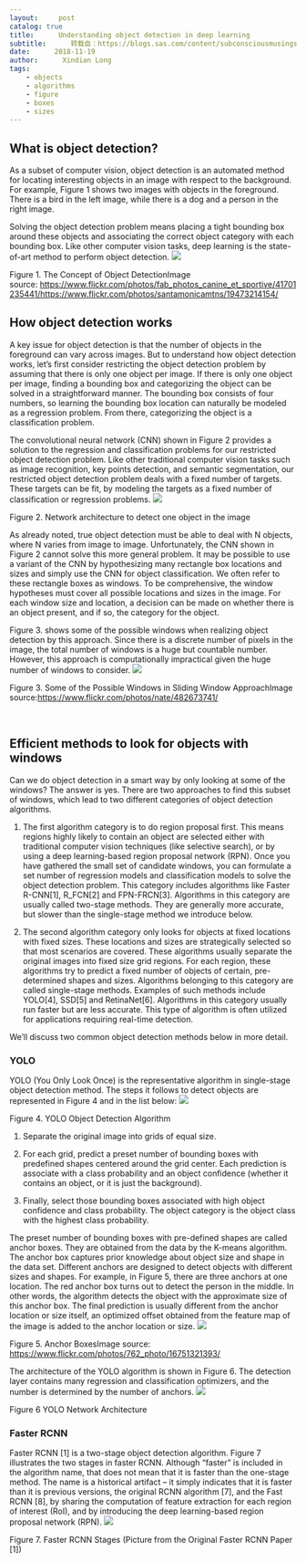 ```yaml
---
layout:     post
catalog: true
title:      Understanding object detection in deep learning
subtitle:      转载自：https://blogs.sas.com/content/subconsciousmusings/2018/11/19/understanding-object-detection-in-deep-learning/
date:      2018-11-19
author:      Xindian Long
tags:
    - objects
    - algorithms
    - figure
    - boxes
    - sizes
---
```


## What is object detection?

As a subset of computer vision, object detection is an automated method for locating interesting objects in an image with respect to the background. For example, Figure 1 shows two images with objects in the foreground. There is a bird in the left image, while there is a dog and a person in the right image.

Solving the object detection problem means placing a tight bounding box around these objects and associating the correct object category with each bounding box. Like other computer vision tasks, deep learning is the state-of-art method to perform object detection.
![](https://blogs.sas.com/content/subconsciousmusings/files/2018/11/objectdetection.png)


Figure 1. The Concept of Object DetectionImage source: https://www.flickr.com/photos/fab_photos_canine_et_sportive/41701235441/https://www.flickr.com/photos/santamonicamtns/19473214154/

## How object detection works

A key issue for object detection is that the number of objects in the foreground can vary across images. But to understand how object detection works, let’s first consider restricting the object detection problem by assuming that there is only one object per image. If there is only one object per image, finding a bounding box and categorizing the object can be solved in a straightforward manner. The bounding box consists of four numbers, so learning the bounding box location can naturally be modeled as a regression problem. From there, categorizing the object is a classification problem.

The convolutional neural network (CNN) shown in Figure 2 provides a solution to the regression and classification problems for our restricted object detection problem. Like other traditional computer vision tasks such as image recognition, key points detection, and semantic segmentation, our restricted object detection problem deals with a fixed number of targets. These targets can be fit, by modeling the targets as a fixed number of classification or regression problems.
![](https://blogs.sas.com/content/subconsciousmusings/files/2018/11/ODarchitecture.png)


Figure 2. Network architecture to detect one object in the image

As already noted, true object detection must be able to deal with N objects, where N varies from image to image. Unfortunately, the CNN shown in Figure 2 cannot solve this more general problem. It may be possible to use a variant of the CNN by hypothesizing many rectangle box locations and sizes and simply use the CNN for object classification. We often refer to these rectangle boxes as windows. To be comprehensive, the window hypotheses must cover all possible locations and sizes in the image. For each window size and location, a decision can be made on whether there is an object present, and if so, the category for the object.

Figure 3. shows some of the possible windows when realizing object detection by this approach. Since there is a discrete number of pixels in the image, the total number of windows is a huge but countable number. However, this approach is computationally impractical given the huge number of windows to consider.
![](https://blogs.sas.com/content/subconsciousmusings/files/2018/11/ODwindows.jpg)


Figure 3. Some of the Possible Windows in Sliding Window ApproachImage source:https://www.flickr.com/photos/nate/482673741/

 

## Efficient methods to look for objects with windows

Can we do object detection in a smart way by only looking at some of the windows? The answer is yes. There are two approaches to find this subset of windows, which lead to two different categories of object detection algorithms.

1. The first algorithm category is to do region proposal first. This means regions highly likely to contain an object are selected either with traditional computer vision techniques (like selective search), or by using a deep learning-based region proposal network (RPN). Once you have gathered the small set of candidate windows, you can formulate a set number of regression models and classification models to solve the object detection problem. This category includes algorithms like Faster R-CNN[1], R_FCN[2] and FPN-FRCN[3]. Algorithms in this category are usually called two-stage methods. They are generally more accurate, but slower than the single-stage method we introduce below.

1. The second algorithm category only looks for objects at fixed locations with fixed sizes. These locations and sizes are strategically selected so that most scenarios are covered. These algorithms usually separate the original images into fixed size grid regions. For each region, these algorithms try to predict a fixed number of objects of certain, pre-determined shapes and sizes. Algorithms belonging to this category are called single-stage methods. Examples of such methods include YOLO[4], SSD[5] and RetinaNet[6]. Algorithms in this category usually run faster but are less accurate. This type of algorithm is often utilized for applications requiring real-time detection.


We’ll discuss two common object detection methods below in more detail.

### YOLO

YOLO (You Only Look Once) is the representative algorithm in single-stage object detection method. The steps it follows to detect objects are represented in Figure 4 and in the list below:
![](https://blogs.sas.com/content/subconsciousmusings/files/2018/11/YOLOalgorithm2.jpg)


Figure 4. YOLO Object Detection Algorithm

1. Separate the original image into grids of equal size.

1. For each grid, predict a preset number of bounding boxes with predefined shapes centered around the grid center. Each prediction is associate with a class probability and an object confidence (whether it contains an object, or it is just the background).

1. Finally, select those bounding boxes associated with high object confidence and class probability. The object category is the object class with the highest class probability.


The preset number of bounding boxes with pre-defined shapes are called anchor boxes. They are obtained from the data by the K-means algorithm. The anchor box captures prior knowledge about object size and shape in the data set. Different anchors are designed to detect objects with different sizes and shapes. For example, in Figure 5, there are three anchors at one location. The red anchor box turns out to detect the person in the middle. In other words, the algorithm detects the object with the approximate size of this anchor box. The final prediction is usually different from the anchor location or size itself, an optimized offset obtained from the feature map of the image is added to the anchor location or size.
![](https://blogs.sas.com/content/subconsciousmusings/files/2018/11/anchorboxes.jpg)


Figure 5. Anchor BoxesImage source: https://www.flickr.com/photos/762_photo/16751321393/

The architecture of the YOLO algorithm is shown in Figure 6. The detection layer contains many regression and classification optimizers, and the number is determined by the number of anchors.
![](https://blogs.sas.com/content/subconsciousmusings/files/2018/11/YOLOnetworkarchitecture.png)


Figure 6 YOLO Network Architecture

### Faster RCNN

Faster RCNN [1] is a two-stage object detection algorithm. Figure 7 illustrates the two stages in faster RCNN. Although “faster” is included in the algorithm name, that does not mean that it is faster than the one-stage method. The name is a historical artifact – it simply indicates that it is faster than it is previous versions, the original RCNN algorithm [7], and the Fast RCNN [8], by sharing the computation of feature extraction for each region of interest (RoI), and by introducing the deep learning-based region proposal network (RPN).
![](https://blogs.sas.com/content/subconsciousmusings/files/2018/11/fasterRCNN-300x273.png)


Figure 7. Faster RCNN Stages (Picture from the Original Faster RCNN Paper [1])
